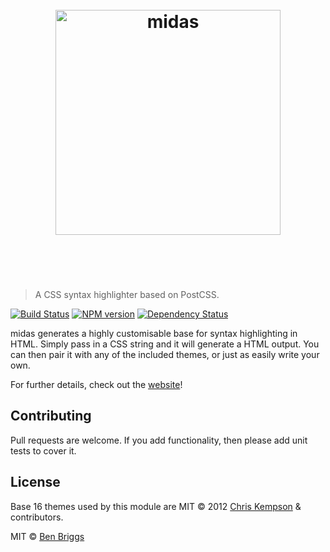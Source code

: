 <h1 align="center">
    <br>
    <img width="360" src="https://rawgit.com/ben-eb/midas/master/media/logo.svg" alt="midas">
    <br>
    <br>
    <br>
</h1>

> A CSS syntax highlighter based on PostCSS.

[![Build Status](https://travis-ci.org/ben-eb/midas.svg?branch=master)][ci] [![NPM version](https://badge.fury.io/js/midas.svg)][npm] [![Dependency Status](https://gemnasium.com/ben-eb/midas.svg)][deps]

midas generates a highly customisable base for syntax highlighting in HTML.
Simply pass in a CSS string and it will generate a HTML output. You can then
pair it with any of the included themes, or just as easily write your own.

For further details, check out the [website](http://midasjs.com)!

## Contributing

Pull requests are welcome. If you add functionality, then please add unit tests
to cover it.

## License

Base 16 themes used by this module are MIT © 2012 [Chris Kempson][ck]
& contributors.

MIT © [Ben Briggs](http://beneb.info)

[base16]:  https://github.com/chriskempson/base16
[ck]:      http://chriskempson.com/
[ci]:      https://travis-ci.org/ben-eb/midas
[deps]:    https://gemnasium.com/ben-eb/midas
[npm]:     http://badge.fury.io/js/midas
